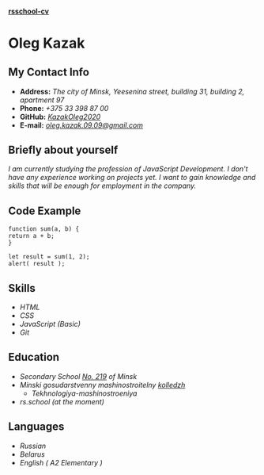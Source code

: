 #### [rsschool-cv](https://rs.school/)

#  **Oleg Kazak**

## **My Contact Info**

- **Address:** *The city of Minsk, Yeesenina street, building 31, building 2, apartment 97*
- **Phone:** *+375 33 398 87 00* 
- **GitHub:** [*KazakOleg2020*](https://github.com/KazakOleg2020)
- **E-mail:** *oleg.kazak.09.09@gmail.com*

## **Briefly about yourself**
*I am currently studying the profession of JavaScript Development. I don't have any experience working on projects yet. I want to gain knowledge and skills that will be enough for employment in the company.*

## **Code Example**

    function sum(a, b) {
    return a + b;
    }

    let result = sum(1, 2);
    alert( result );

## **Skills**
- *HTML*
- *CSS*
- *JavaScript (Basic)*
- *Git*

## **Education**
- *Secondary School [No. 219](http://sch219.minsk.edu.by/) of Minsk*
- *Minski gosudarstvenny mashinostroitelny [kolledzh](http://college.by/)*   
   - *Tekhnologiya-mashinostroeniya*
- *rs.school (at the moment)* 

## Languages
- *Russian*
- *Belarus*
- *English ( А2 Elementary )*